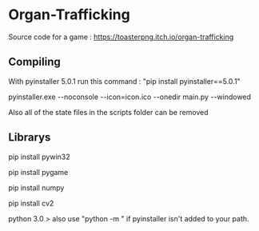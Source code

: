 # Organ-Trafficking
Source code for a game : https://toasterpng.itch.io/organ-trafficking

## Compiling

With pyinstaller 5.0.1 run this command :  "pip install pyinstaller==5.0.1"

  pyinstaller.exe --noconsole --icon=icon.ico --onedir main.py --windowed
  
Also all of the state files in the scripts folder can be removed

## Librarys
   
  pip install pywin32
  
  pip install pygame
  
  pip install numpy 
  
  pip install cv2
  
  
  
python 3.0 > also use "python -m " if pyinstaller isn't added
to your path.
